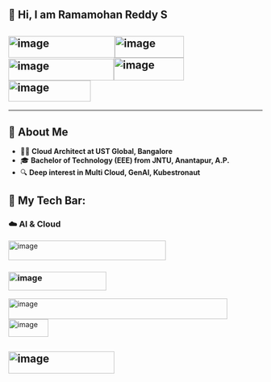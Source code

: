 ## 👋 Hi, I am Ramamohan Reddy S
## <img width="211" height="43" alt="image" src="https://github.com/user-attachments/assets/3ad9e928-b9e7-4c26-b4a5-179015f4a4b7" /><img width="137" height="43" alt="image" src="https://github.com/user-attachments/assets/917ca652-614d-4505-b202-32aac3543e4f" /><img width="209" height="43" alt="image" src="https://github.com/user-attachments/assets/4e31d4ad-2148-4b0e-bea7-e3ba95741011" /><img width="139" height="45" alt="image" src="https://github.com/user-attachments/assets/9ccdee71-8474-42e5-8314-1be234c842dc" /><img width="163" height="42" alt="image" src="https://github.com/user-attachments/assets/bb4d76d0-0e4d-4292-b947-e6ad72b672ae" />
---
## 🚀 About Me

* 👨‍💼 **Cloud Architect at UST Global, Bangalore**
* 🎓 **Bachelor of Technology (EEE) from JNTU, Anantapur, A.P.**
* 🔍 **Deep interest in Multi Cloud, GenAI, Kubestronaut**


## 🧰 My Tech Bar:


### ☁️ AI & Cloud

<img width="312" height="39" alt="image" src="https://github.com/user-attachments/assets/a499eacb-b91f-4b7c-ba52-0d2d9eab2812" />

### <img width="194" height="37" alt="image" src="https://github.com/user-attachments/assets/2f44a76b-a5ee-43f6-a72a-ec5590a4e92a" />

<img width="434" height="41" alt="image" src="https://github.com/user-attachments/assets/7364f654-53e2-465c-8af1-a5cabfe02f97" /><img width="79" height="35" alt="image" src="https://github.com/user-attachments/assets/c930eb07-10ad-4171-a91f-d5c71e76bd09" />

## <img width="210" height="44" alt="image" src="https://github.com/user-attachments/assets/6764dd2a-8843-44eb-ba3f-8d77278dad44" />




